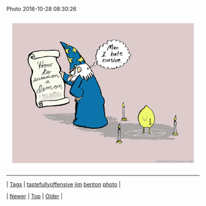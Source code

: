 <!--
title: Photo 2016-10-28 08
date: 2020-06-28T15:27:00.132Z
tags: tastefullyoffensive, jim, benton, photo
-->


Photo 2016-10-28 08:30:26

![](152417075280-0.png)

<!--BOTTOM-POST-NAVIGATION-->
---

| [Tags](tags.md) | [tastefullyoffensive](tag-tastefullyoffensive.md) [jim](tag-jim.md) [benton](tag-benton.md) [photo](tag-photo.md) |

| [Newer](152386820320.md) | [Top](index.md) | [Older](152422328815.md) |